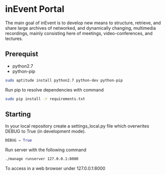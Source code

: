 inEvent Portal
==============

The main goal of inEvent is to develop new means to structure, retrieve, and share large archives of networked, and dynamically changing, multimedia recordings, mainly consisting here of meetings, video-conferences, and lectures.

Prerequist
----------

* python2.7
* python-pip

```sh
sudo aptitude install python2.7 python-dev python-pip
```

Run pip to resolve dependencies with command

```sh
sudo pip install -r requirements.txt
```

Starting
--------

In your local repository create a settings_local.py file which overwrites DEBUG to True (in development mode). 

```python
DEBUG = True
```

Run server with the following command

```sh
./manage runserver 127.0.0.1:8000
```

To access in a web browser under 127.0.0.1:8000
